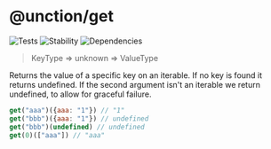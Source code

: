 # @unction/get


![Tests][BADGE_TRAVIS]
![Stability][BADGE_STABILITY]
![Dependencies][BADGE_DEPENDENCY]

> KeyType => unknown => ValueType

Returns the value of a specific key on an iterable. If no key is found it returns undefined. If the second argument isn't an iterable we return undefined, to allow for graceful failure.

``` javascript
get("aaa")({aaa: "1"}) // "1"
get("bbb")({aaa: "1"}) // undefined
get("bbb")(undefined) // undefined
get(0)(["aaa"]) // "aaa"
```

[BADGE_TRAVIS]: https://img.shields.io/travis/unctionjs/get.svg?maxAge=2592000&style=flat-square

[BADGE_STABILITY]: https://img.shields.io/badge/stability-strong-green.svg?maxAge=2592000&style=flat-square
[BADGE_DEPENDENCY]: https://img.shields.io/david/unctionjs/get.svg?maxAge=2592000&style=flat-square
